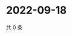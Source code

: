# 2022-09-18

共 0 条

<!-- BEGIN WEIBO -->
<!-- 最后更新时间 Sun Sep 18 2022 17:16:16 GMT+0800 (China Standard Time) -->

<!-- END WEIBO -->

